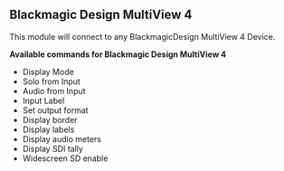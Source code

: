 ## Blackmagic Design MultiView 4

This module will connect to any BlackmagicDesign MultiView 4 Device.

**Available commands for Blackmagic Design MultiView 4**

* Display Mode
* Solo from Input
* Audio from Input
* Input Label
* Set output format
* Display border
* Display labels
* Display audio meters
* Display SDI tally
* Widescreen SD enable